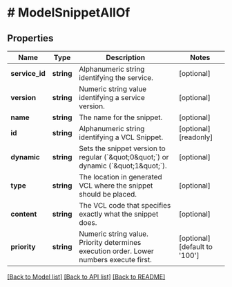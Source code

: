 # # ModelSnippetAllOf

## Properties

Name | Type | Description | Notes
------------ | ------------- | ------------- | -------------
**service_id** | **string** | Alphanumeric string identifying the service. | [optional]
**version** | **string** | Numeric string value identifying a service version. | [optional]
**name** | **string** | The name for the snippet. | [optional]
**id** | **string** | Alphanumeric string identifying a VCL Snippet. | [optional] [readonly]
**dynamic** | **string** | Sets the snippet version to regular (&#x60;\&quot;0\&quot;&#x60;) or dynamic (&#x60;\&quot;1\&quot;&#x60;). | [optional]
**type** | **string** | The location in generated VCL where the snippet should be placed. | [optional]
**content** | **string** | The VCL code that specifies exactly what the snippet does. | [optional]
**priority** | **string** | Numeric string value. Priority determines execution order. Lower numbers execute first. | [optional] [default to '100']

[[Back to Model list]](../../README.md#models) [[Back to API list]](../../README.md#endpoints) [[Back to README]](../../README.md)
